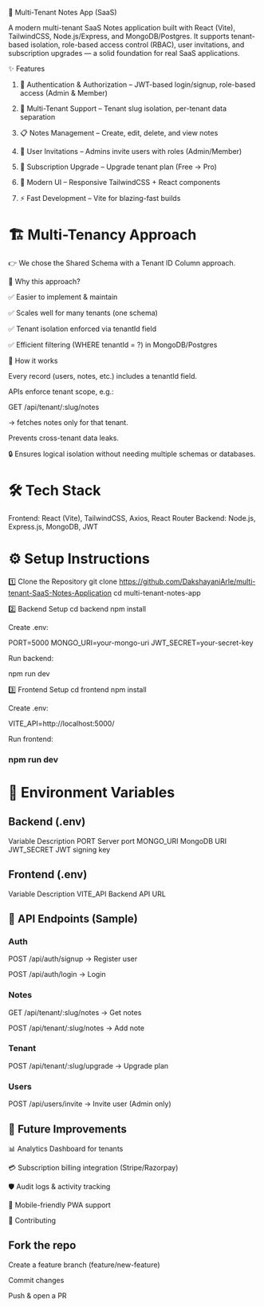 📝 Multi-Tenant Notes App (SaaS)

A modern multi-tenant SaaS Notes application built with React (Vite), TailwindCSS, Node.js/Express, and MongoDB/Postgres.
It supports tenant-based isolation, role-based access control (RBAC), user invitations, and subscription upgrades — a solid foundation for real SaaS applications.

✨ Features

1. 🔐 Authentication & Authorization – JWT-based login/signup, role-based access (Admin & Member)

2. 🏢 Multi-Tenant Support – Tenant slug isolation, per-tenant data separation

3. 📋 Notes Management – Create, edit, delete, and view notes

4. 📨 User Invitations – Admins invite users with roles (Admin/Member)

5. 🚀 Subscription Upgrade – Upgrade tenant plan (Free → Pro)

6. 🎨 Modern UI – Responsive TailwindCSS + React components

7. ⚡ Fast Development – Vite for blazing-fast builds

# 🏗 Multi-Tenancy Approach

👉 We chose the Shared Schema with a Tenant ID Column approach.

🔹 Why this approach?

✅ Easier to implement & maintain

✅ Scales well for many tenants (one schema)

✅ Tenant isolation enforced via tenantId field

✅ Efficient filtering (WHERE tenantId = ?) in MongoDB/Postgres

🔹 How it works

Every record (users, notes, etc.) includes a tenantId field.

APIs enforce tenant scope, e.g.:

GET /api/tenant/:slug/notes


→ fetches notes only for that tenant.

Prevents cross-tenant data leaks.

🔒 Ensures logical isolation without needing multiple schemas or databases.

# 🛠 Tech Stack

Frontend: React (Vite), TailwindCSS, Axios, React Router
Backend: Node.js, Express.js, MongoDB, JWT



# ⚙️ Setup Instructions
1️⃣ Clone the Repository
git clone https://github.com/DakshayaniArle/multi-tenant-SaaS-Notes-Application
cd multi-tenant-notes-app

2️⃣ Backend Setup
cd backend
npm install


Create .env:

PORT=5000
MONGO_URI=your-mongo-uri
JWT_SECRET=your-secret-key


Run backend:

npm run dev

3️⃣ Frontend Setup
cd frontend
npm install


Create .env:

VITE_API=http://localhost:5000/


Run frontend:

### npm run dev

# 🔑 Environment Variables

## Backend (.env)

Variable	Description
PORT	Server port
MONGO_URI	MongoDB URI
JWT_SECRET	JWT signing key

## Frontend (.env)

Variable	Description
VITE_API	Backend API URL

## 📡 API Endpoints (Sample)
### Auth

POST /api/auth/signup → Register user

POST /api/auth/login → Login

### Notes

GET /api/tenant/:slug/notes → Get notes

POST /api/tenant/:slug/notes → Add note

### Tenant

POST /api/tenant/:slug/upgrade → Upgrade plan

### Users

POST /api/users/invite → Invite user (Admin only)


## 🔮 Future Improvements

📊 Analytics Dashboard for tenants

💳 Subscription billing integration (Stripe/Razorpay)

🛡 Audit logs & activity tracking

📱 Mobile-friendly PWA support

🤝 Contributing

## Fork the repo

Create a feature branch (feature/new-feature)

Commit changes

Push & open a PR
